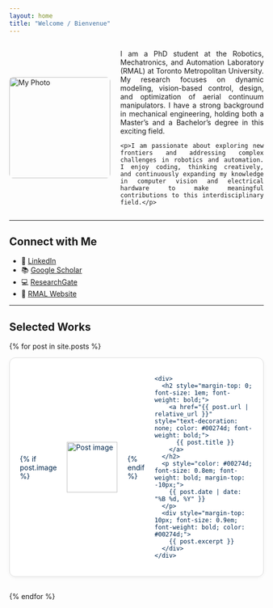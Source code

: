 ```yaml
---
layout: home
title: "Welcome / Bienvenue"
---
```


<style>
  .profile-container {
    display: flex;
    flex-direction: row;
    align-items: center;
    gap: 20px;
    flex-wrap: wrap;
  }

  .profile-image {
    max-width: 100%;
    height: auto;
    border-radius: 8px;
    flex-shrink: 0;
  }

  .profile-text {
    flex: 1;
    min-width: 250px;
    text-align: justify;
  }

  @media (max-width: 768px) {
    .profile-container {
      flex-direction: column;
      align-items: flex-start;
    }

    .profile-image {
      width: 100%;
    }

    .profile-text {
      width: 100%;
    }
  }
</style>

<div class="profile-container">
  <img class="profile-image" src="{{ site.baseurl }}/assets/images/Website.jpg" alt="My Photo" width="200">

  <div class="profile-text">
    <p>I am a PhD student at the Robotics, Mechatronics, and Automation Laboratory (RMAL) at Toronto Metropolitan University. My research focuses on dynamic modeling, vision-based control, design, and optimization of aerial continuum manipulators. I have a strong background in mechanical engineering, holding both a Master’s and a Bachelor’s degree in this exciting field.</p>

    <p>I am passionate about exploring new frontiers and addressing complex challenges in robotics and automation. I enjoy coding, thinking creatively, and continuously expanding my knowledge in computer vision and electrical hardware to make meaningful contributions to this interdisciplinary field.</p>
  </div>
</div>


---
## Connect with Me

- 🔗 [LinkedIn](https://www.linkedin.com/in/niloufar-amiri)
- 📚 [Google Scholar](https://scholar.google.ca/citations?user=kEDzfXMAAAAJ&hl=en)
- 💻 [ResearchGate](https://www.researchgate.net/profile/Niloufar-Amiri-3?ev=hdr_xprf)
- 🤖 [RMAL Website](https://www.torontomu.ca/rmal)

---

## Selected Works

{% for post in site.posts %}
  <article style="
    display: flex;
    align-items: center;
    gap: 20px;
    padding: 20px;
    border-radius: 12px;
    background-color: #ffffff;
    border: 1px solid #ddd;
    box-shadow: 0 2px 6px rgba(0, 0, 0, 0.05);
    margin-bottom: 30px;
    transition: box-shadow 0.3s ease, border-color 0.3s ease;
    color: #00274d;
  "
  onmouseover="this.style.boxShadow='0 4px 12px rgba(0,0,0,0.1)'; this.style.borderColor='#aaa';"
  onmouseout="this.style.boxShadow='0 2px 6px rgba(0,0,0,0.05)'; this.style.borderColor='#ddd';"
  >
    {% if post.image %}
      <img src="{{ post.image }}" alt="Post image" style="width: 100px; height: auto; border-radius: 0px;">
    {% endif %}

    <div>
      <h2 style="margin-top: 0; font-size: 1em; font-weight: bold;">
        <a href="{{ post.url | relative_url }}" style="text-decoration: none; color: #00274d; font-weight: bold;">
          {{ post.title }}
        </a>
      </h2>
      <p style="color: #00274d; font-size: 0.8em; font-weight: bold; margin-top: -10px;">
        {{ post.date | date: "%B %d, %Y" }}
      </p>
      <div style="margin-top: 10px; font-size: 0.9em; font-weight: bold; color: #00274d;">
        {{ post.excerpt }}
      </div>
    </div>
  </article>
{% endfor %}